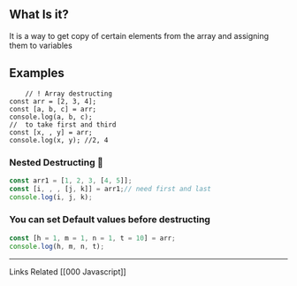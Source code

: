 ## What Is it?
It is a way to get copy of certain elements from the array and assigning them to variables

## Examples
```JS
    // ! Array destructing
const arr = [2, 3, 4];
const [a, b, c] = arr;
console.log(a, b, c);
//  to take first and third
const [x, , y] = arr;
console.log(x, y); //2, 4
```

### Nested Destructing 🥤
```js
const arr1 = [1, 2, 3, [4, 5]];
const [i, , , [j, k]] = arr1;// need first and last
console.log(i, j, k);
```
### You can set Default values before destructing
```js
const [h = 1, m = 1, n = 1, t = 10] = arr;
console.log(h, m, n, t);
```

---
Links Related
[[000 Javascript]]

